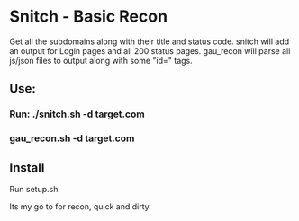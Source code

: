 # Snitch - Basic Recon

Get all the subdomains along with their title and status code.
snitch will add an output for Login pages and all 200 status pages.
gau_recon will parse all js/json files to output along with some "id=" tags.

## Use:

### Run: ./snitch.sh -d target.com

### gau_recon.sh -d target.com


## Install

Run setup.sh

Its my go to for recon, quick and dirty.
